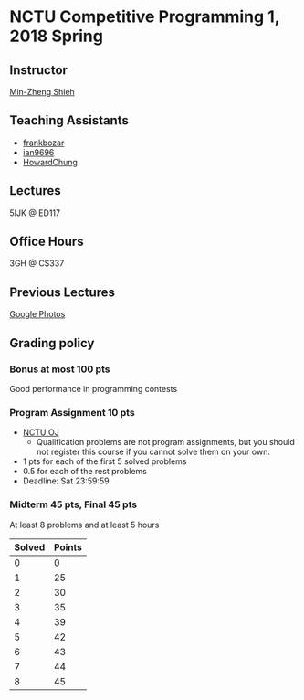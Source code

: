 # NCTU Competitive Programming 1, 2018 Spring

## Instructor
[Min-Zheng Shieh](mailto:mzshieh@nctu.edu.tw)

## Teaching Assistants
+ [frankbozar](http://codeforces.com/profile/frankbozar)
+ [ian9696](http://codeforces.com/profile/ian9696)
+ [HowardChung](http://codeforces.com/profile/HowardChung)

## Lectures
5IJK @ ED117

## Office Hours
3GH @ CS337

## Previous Lectures
[Google Photos](https://goo.gl/photos/QDtGKcUWEQNqWiDQ8)

## Grading policy
### Bonus at most 100 pts
Good performance in programming contests

### Program Assignment 10 pts
+ [NCTU OJ](https://oj.nctu.me/groups/11/problems/)
    + Qualification problems are not program assignments, but you should not register this course if you cannot solve them on your own.
+ 1 pts for each of the first 5 solved problems
+ 0.5 for each of the rest problems
+ Deadline: Sat 23:59:59

### Midterm 45 pts, Final 45 pts
At least 8 problems and at least 5 hours

|Solved|Points|
|------|------|
|0|0|
|1|25|
|2|30|
|3|35|
|4|39|
|5|42|
|6|43|
|7|44|
|8|45|
